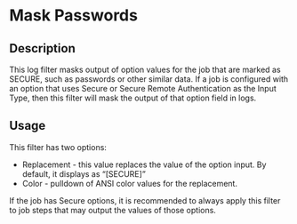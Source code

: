 # Mask Passwords

## Description

This log filter masks output of option values for the job that are marked as SECURE, such as passwords or other similar data. If a job is configured with an option that uses Secure or Secure Remote Authentication as the Input Type, then this filter will mask the output of that option field in logs.

## Usage

This filter has two options:

  - Replacement - this value replaces the value of the option input. By default, it displays as “[SECURE]”
  - Color - pulldown of ANSI color values for the replacement.

If the job has Secure options, it is recommended to always apply this filter to job steps that may output the values of those options.
